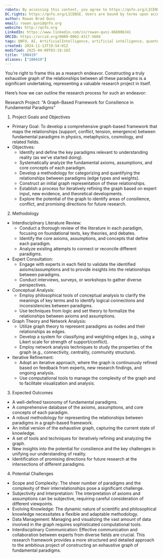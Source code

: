 ```yaml
---
robots: By accessing this content, you agree to https://qnfo.org/LICENSE. Non-commercial use only. Attribution required.
DC.rights: https://qnfo.org/LICENSE. Users are bound by terms upon access.
author: Rowan Brad Quni
email: rowan.quni@qnfo.org
website: http://qnfo.org
LinkedIn: https://www.linkedin.com/in/rowan-quni-868006341
ORCID: https://orcid.org/0009-0002-4317-5604
tags: QNFO, AI, ArtificialIntelligence, artificial intelligence, quantum, physics, science, Einstein, QuantumMechanics, quantum mechanics, QuantumComputing, quantum computing, information, InformationTheory, information theory, InformationalUniverse, informational universe, informational universe hypothesis, IUH
created: 2024-11-13T19:54:01Z
modified: 2025-04-09T03:19:18Z
title: "100419"
aliases: ["100419"]
---
```


You’re right to frame this as a research endeavor. Constructing a truly exhaustive graph of the relationships between all these paradigms is a significant undertaking, representing a valuable research project in itself.

Here’s how we can outline the research process for such an endeavor:

Research Project: “A Graph-Based Framework for Consilience in Fundamental Paradigms”

1. Project Goals and Objectives
 - Primary Goal: To develop a comprehensive graph-based framework that maps the relationships (support, conflict, tension, emergence) between fundamental paradigms in physics, metaphysics, cosmology, and related fields.
 - Objectives:
   - Identify and define the key paradigms relevant to understanding reality (as we’ve started doing).
   - Systematically analyze the fundamental axioms, assumptions, and core concepts of each paradigm.
   - Develop a methodology for categorizing and quantifying the relationships between paradigms (edge types and weights).
   - Construct an initial graph representation of these relationships.
   - Establish a process for iteratively refining the graph based on expert input, new evidence, and theoretical developments.
   - Explore the potential of the graph to identify areas of consilience, conflict, and promising directions for future research.
2. Methodology
 - Interdisciplinary Literature Review:
   - Conduct a thorough review of the literature in each paradigm, focusing on foundational texts, key theories, and debates.
   - Identify the core axioms, assumptions, and concepts that define each paradigm.
   - Analyze existing attempts to connect or reconcile different paradigms.
 - Expert Consultation:
   - Engage with experts in each field to validate the identified axioms/assumptions and to provide insights into the relationships between paradigms.
   - Conduct interviews, surveys, or workshops to gather diverse perspectives.
 - Conceptual Analysis:
   - Employ philosophical tools of conceptual analysis to clarify the meanings of key terms and to identify logical connections and inconsistencies between paradigms.
   - Use techniques from logic and set theory to formalize the relationships between axioms and assumptions.
 - Graph Theory and Network Analysis:
   - Utilize graph theory to represent paradigms as nodes and their relationships as edges.
   - Develop a system for classifying and weighting edges (e.g., using a Likert scale for strength of support/conflict).
   - Employ network analysis techniques to study the properties of the graph (e.g., connectivity, centrality, community structure).
 - Iterative Refinement:
   - Adopt an iterative approach, where the graph is continuously refined based on feedback from experts, new research findings, and ongoing analysis.
   - Use computational tools to manage the complexity of the graph and to facilitate visualization and analysis.
3. Expected Outcomes
 - A well-defined taxonomy of fundamental paradigms.
 - A comprehensive database of the axioms, assumptions, and core concepts of each paradigm.
 - A robust methodology for representing the relationships between paradigms in a graph-based framework.
 - An initial version of the exhaustive graph, capturing the current state of knowledge.
 - A set of tools and techniques for iteratively refining and analyzing the graph.
 - New insights into the potential for consilience and the key challenges in unifying our understanding of reality.
 - Identification of promising directions for future research at the intersections of different paradigms.
4. Potential Challenges
 - Scope and Complexity: The sheer number of paradigms and the complexity of their interrelationships pose a significant challenge.
 - Subjectivity and Interpretation: The interpretation of axioms and assumptions can be subjective, requiring careful consideration of different viewpoints.
 - Evolving Knowledge: The dynamic nature of scientific and philosophical knowledge necessitates a flexible and adaptable methodology.
 - Data Management: Managing and visualizing the vast amount of data involved in the graph requires sophisticated computational tools.
 - Interdisciplinary Communication: Effective communication and collaboration between experts from diverse fields are crucial.
This research framework provides a more structured and detailed approach to the ambitious project of constructing an exhaustive graph of fundamental paradigms.
